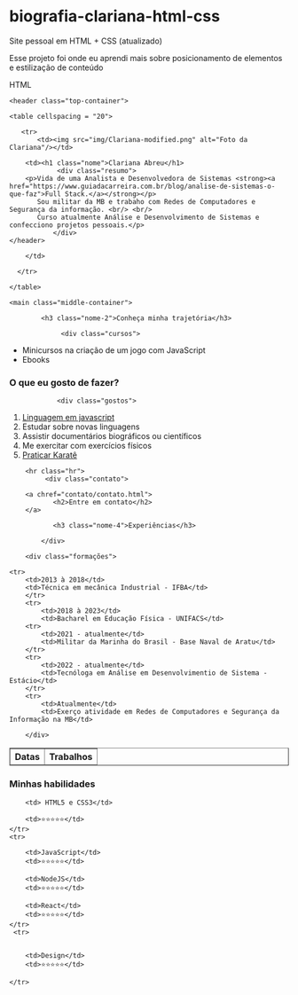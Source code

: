 # biografia-clariana-html-css
Site pessoal em HTML + CSS (atualizado)

Esse projeto foi onde eu aprendi mais sobre posicionamento de elementos e estilização de conteúdo

HTML

<!DOCTYPE html>
<html lang="pt-br">
<head>
    <meta charset="UTF-8">
    <title>Biografia Clariana</title>
</head>
<body>
     <link rel="stylesheet" href="./css/style.css"/>

    <header class="top-container">

    <table cellspacing = "20">

       <tr>
           <td><img src="img/Clariana-modified.png" alt="Foto da Clariana"/></td>
           
        <td><h1 class="nome">Clariana Abreu</h1> 
                <div class="resumo">
        <p>Vida de uma Analista e Desenvolvedora de Sistemas <strong><a href="https://www.guiadacarreira.com.br/blog/analise-de-sistemas-o-que-faz">Full Stack.</a></strong></p>
           Sou militar da MB e trabaho com Redes de Computadores e Segurança da informação. <br/> <br/>
           Curso atualmente Análise e Desenvolvimento de Sistemas e confecciono projetos pessoais.</p>
               </div>
    </header>

        </td>
   
      </tr>
   
    </table>
   
    <main class="middle-container">

            <h3 class="nome-2">Conheça minha trajetória</h3>

                 <div class="cursos">
<ul>
    <li>Minicursos na criação de um jogo com JavaScript</li> 
    <li>Ebooks</li>
</ul>
                </div>
            <h3 class="nome-3">O que eu gosto de fazer?</h3>

                <div class="gostos">
<ol>
    <li> <a href="https://www.cursoemvideo.com/curso/javascript/"> Linguagem em javascript</a> 
    <li>Estudar sobre novas linguagens</li>    
    <li>Assistir documentários biográficos ou científicos</li>
    <li>Me exercitar com exercícios físicos</li>
    <li><a href="https://www.skifbrasil.com.br/historia-do-karate-do-shotokan/">Praticar Karatê</a></li>
</ol> 
              </div>

        <hr class="hr">
             <div class="contato">
        
        <a chref="contato/contato.html">
               <h2>Entre em contato</h2>
        </a>
 
               <h3 class="nome-4">Experiências</h3>
   
            </div>

        <div class="formações">


<table border="1">
<thead>
<tr>

<th>Datas</th>
<th>Trabalhos</th>


</tr>
</thead>
<body>

    <tr>
        <td>2013 à 2018</td>   
        <td>Técnica em mecânica Industrial - IFBA</td>
        </tr>
        <tr>
            <td>2018 à 2023</td>
            <td>Bacharel em Educação Física - UNIFACS</td>
        <tr>
            <td>2021 - atualmente</td>
            <td>Militar da Marinha do Brasil - Base Naval de Aratu</td>
        </tr>
        <tr>
            <td>2022 - atualmente</td>
            <td>Tecnóloga em Análise em Desenvolvimentio de Sistema - Estácio</td>
        </tr>
        <tr>
            <td>Atualmente</td>
            <td>Exerço atividade em Redes de Computadores e Segurança da Informação na MB</td>
        
        </div>
  

</tr>
</body>
</table>
</main>
    
<footer class="bottom-container">

   <h3>Minhas habilidades</h3>
 
   <table>
    <tr>

        <td> HTML5 e CSS3</td>
      
        <td>⭐⭐⭐⭐⭐</td>
    </tr>
    <tr>
   
        <td>JavaScript</td>
        <td>⭐⭐⭐⭐⭐</td>
   </tr>    
   <tr>
   
        <td>NodeJS</td>
        <td>⭐⭐⭐⭐⭐</td>
   </tr>    
   <tr>
  
        <td>React</td>
        <td>⭐⭐⭐⭐⭐</td>
    </tr>  
     <tr>
    
    
        <td>Design</td>
        <td>⭐⭐⭐⭐⭐</td>
     
    </tr>
   </table>
</footer>
